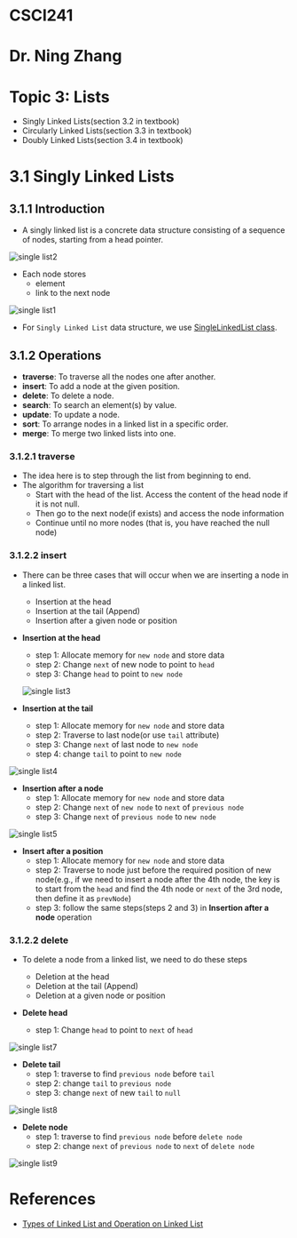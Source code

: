 # CSCI241
# Dr. Ning Zhang
# Topic 3: Lists
+ Singly Linked Lists(section 3.2 in textbook)
+ Circularly Linked Lists(section 3.3 in textbook)
+ Doubly Linked Lists(section 3.4 in textbook)

# 3.1 Singly Linked Lists
## 3.1.1 Introduction
+ A singly linked list is a concrete data structure consisting of a sequence of nodes, starting from a head pointer.

![single list2](../Resources/single_list-2.png)

+ Each node stores
  - element
  - link to the next node

![single list1](../Resources/single_list-1.png)

+ For `Singly Linked List` data structure, we use [SingleLinkedList class](https://replit.com/@ZhangNing1/CSCI241NingZhang#CSCI241/SingleLinkedList.java).

## 3.1.2 Operations
+ **traverse**: To traverse all the nodes one after another.
+ **insert**: To add a node at the given position.
+ **delete**: To delete a node.
+ **search**: To search an element(s) by value.
+ **update**: To update a node.
+ **sort**: To arrange nodes in a linked list in a specific order.
+ **merge**: To merge two linked lists into one.

### 3.1.2.1 traverse
+ The idea here is to step through the list from beginning to end.
+ The algorithm for traversing a list
  - Start with the head of the list. Access the content of the head node if it is not null.
  - Then go to the next node(if exists) and access the node information
  - Continue until no more nodes (that is, you have reached the null node)
### 3.1.2.2 insert
+ There can be three cases that will occur when we are inserting a node in a linked list.
  - Insertion at the head
  - Insertion at the tail (Append)
  - Insertion after a given node or position
+ **Insertion at the head**
  - step 1: Allocate memory for `new node` and store data
  - step 2: Change `next` of new node to point to `head`
  - step 3: Change `head` to point to `new node`

  ![single list3](../Resources/single_list-3.png)
  
+ **Insertion at the tail**
  - step 1: Allocate memory for `new node` and store data
  - step 2: Traverse to last node(or use `tail` attribute)
  - step 3: Change `next` of last node to `new node`
  - step 4: change `tail` to point to `new node`

![single list4](../Resources/single_list-4.png)

+ **Insertion after a node**
  - step 1: Allocate memory for `new node` and store data
  - step 2: Change `next` of `new node` to `next` of `previous node`
  - step 3: Change `next` of `previous node` to `new node`

![single list5](../Resources/single_list-5.png)

+ **Insert after a position**
  - step 1: Allocate memory for `new node` and store data
  - step 2: Traverse to node just before the required position of new node(e.g., if we need to insert a node after the 4th node, the key is to start from the `head` and find the 4th node or `next` of the 3rd node, then define it as `prevNode`)
  - step 3: follow the same steps(steps 2 and 3) in **Insertion after a node** operation

### 3.1.2.2 delete
+ To delete a node from a linked list, we need to do these steps
  - Deletion at the head
  - Deletion at the tail (Append)
  - Deletion at a given node or position

+ **Delete head**
  - step 1: Change `head` to point to `next` of `head`

![single list7](../Resources/single_list-7.png)

+ **Delete tail**
  - step 1: traverse to find `previous node` before `tail`
  - step 2: change `tail` to `previous node`
  - step 3: change `next` of new `tail` to `null`

![single list8](../Resources/single_list-8.png)

+ **Delete node**
  - step 1: traverse to find `previous node` before `delete node`
  - step 2: change `next` of `previous node` to `next` of `delete node`

![single list9](../Resources/single_list-9.png)

# References
+ [Types of Linked List and Operation on Linked List](https://afteracademy.com/blog/types-of-linked-list-and-operation-on-linked-list)
